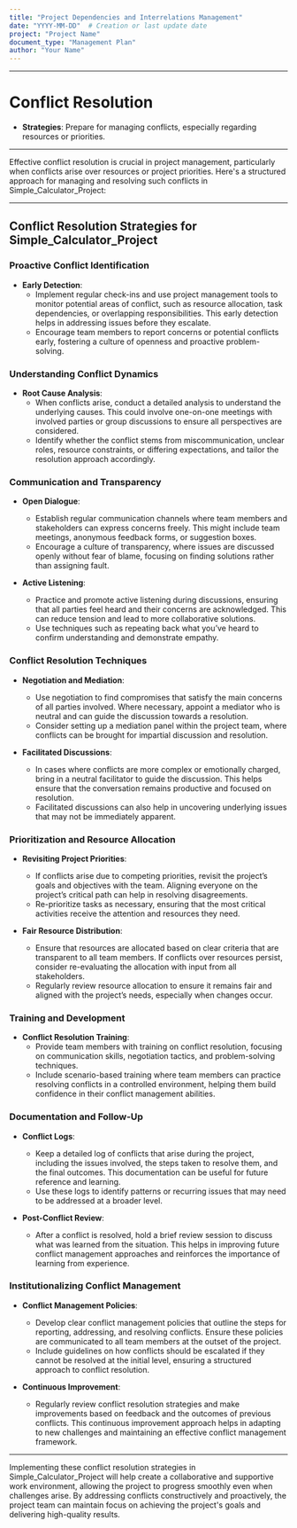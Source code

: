 ```yaml
---
title: "Project Dependencies and Interrelations Management"
date: "YYYY-MM-DD"  # Creation or last update date
project: "Project Name"
document_type: "Management Plan"
author: "Your Name"
---
```

---
# Conflict Resolution

- **Strategies**: Prepare for managing conflicts, especially regarding resources or priorities.

---
Effective conflict resolution is crucial in project management, particularly when conflicts arise over resources or project priorities. Here's a structured approach for managing and resolving such conflicts in Simple_Calculator_Project:

---

## Conflict Resolution Strategies for Simple_Calculator_Project

### Proactive Conflict Identification
- **Early Detection**: 
  - Implement regular check-ins and use project management tools to monitor potential areas of conflict, such as resource allocation, task dependencies, or overlapping responsibilities. This early detection helps in addressing issues before they escalate.
  - Encourage team members to report concerns or potential conflicts early, fostering a culture of openness and proactive problem-solving.

### Understanding Conflict Dynamics
- **Root Cause Analysis**: 
  - When conflicts arise, conduct a detailed analysis to understand the underlying causes. This could involve one-on-one meetings with involved parties or group discussions to ensure all perspectives are considered.
  - Identify whether the conflict stems from miscommunication, unclear roles, resource constraints, or differing expectations, and tailor the resolution approach accordingly.

### Communication and Transparency
- **Open Dialogue**: 
  - Establish regular communication channels where team members and stakeholders can express concerns freely. This might include team meetings, anonymous feedback forms, or suggestion boxes.
  - Encourage a culture of transparency, where issues are discussed openly without fear of blame, focusing on finding solutions rather than assigning fault.

- **Active Listening**: 
  - Practice and promote active listening during discussions, ensuring that all parties feel heard and their concerns are acknowledged. This can reduce tension and lead to more collaborative solutions.
  - Use techniques such as repeating back what you’ve heard to confirm understanding and demonstrate empathy.

### Conflict Resolution Techniques
- **Negotiation and Mediation**: 
  - Use negotiation to find compromises that satisfy the main concerns of all parties involved. Where necessary, appoint a mediator who is neutral and can guide the discussion towards a resolution.
  - Consider setting up a mediation panel within the project team, where conflicts can be brought for impartial discussion and resolution.

- **Facilitated Discussions**: 
  - In cases where conflicts are more complex or emotionally charged, bring in a neutral facilitator to guide the discussion. This helps ensure that the conversation remains productive and focused on resolution.
  - Facilitated discussions can also help in uncovering underlying issues that may not be immediately apparent.

### Prioritization and Resource Allocation
- **Revisiting Project Priorities**: 
  - If conflicts arise due to competing priorities, revisit the project’s goals and objectives with the team. Aligning everyone on the project’s critical path can help in resolving disagreements.
  - Re-prioritize tasks as necessary, ensuring that the most critical activities receive the attention and resources they need.

- **Fair Resource Distribution**: 
  - Ensure that resources are allocated based on clear criteria that are transparent to all team members. If conflicts over resources persist, consider re-evaluating the allocation with input from all stakeholders.
  - Regularly review resource allocation to ensure it remains fair and aligned with the project’s needs, especially when changes occur.

### Training and Development
- **Conflict Resolution Training**: 
  - Provide team members with training on conflict resolution, focusing on communication skills, negotiation tactics, and problem-solving techniques.
  - Include scenario-based training where team members can practice resolving conflicts in a controlled environment, helping them build confidence in their conflict management abilities.

### Documentation and Follow-Up
- **Conflict Logs**: 
  - Keep a detailed log of conflicts that arise during the project, including the issues involved, the steps taken to resolve them, and the final outcomes. This documentation can be useful for future reference and learning.
  - Use these logs to identify patterns or recurring issues that may need to be addressed at a broader level.

- **Post-Conflict Review**: 
  - After a conflict is resolved, hold a brief review session to discuss what was learned from the situation. This helps in improving future conflict management approaches and reinforces the importance of learning from experience.

### Institutionalizing Conflict Management
- **Conflict Management Policies**: 
  - Develop clear conflict management policies that outline the steps for reporting, addressing, and resolving conflicts. Ensure these policies are communicated to all team members at the outset of the project.
  - Include guidelines on how conflicts should be escalated if they cannot be resolved at the initial level, ensuring a structured approach to conflict resolution.

- **Continuous Improvement**: 
  - Regularly review conflict resolution strategies and make improvements based on feedback and the outcomes of previous conflicts. This continuous improvement approach helps in adapting to new challenges and maintaining an effective conflict management framework.

---

Implementing these conflict resolution strategies in Simple_Calculator_Project will help create a collaborative and supportive work environment, allowing the project to progress smoothly even when challenges arise. By addressing conflicts constructively and proactively, the project team can maintain focus on achieving the project's goals and delivering high-quality results.